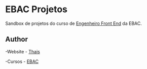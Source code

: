 # EBAC Projetos
Sandbox de projetos do curso de [Engenheiro Front End](https://ebaconline.com.br/front-end-profession) da EBAC.

## Author
-Website - [Thais](https://github.com/ThaisGO)

-Cursos - [EBAC](https://ebaconline.com.br/)
